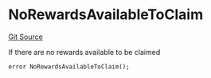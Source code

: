 # NoRewardsAvailableToClaim
[Git Source](https://github.com/FloorDAO/floor-v2/blob/c8169a0594ad07a37d169672a50f4155c41be809/src/contracts/utils/Errors.sol)

If there are no rewards available to be claimed


```solidity
error NoRewardsAvailableToClaim();
```

